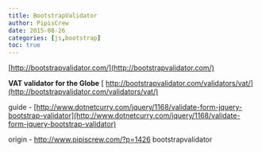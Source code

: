 ```yaml
---
title: BootstrapValidator
author: PipisCrew
date: 2015-08-26
categories: [js,bootstrap]
toc: true
---
```


[http://bootstrapvalidator.com/](http://bootstrapvalidator.com/)

**VAT validator for the Globe**
[ http://bootstrapvalidator.com/validators/vat/](http://bootstrapvalidator.com/validators/vat/)

guide - [http://www.dotnetcurry.com/jquery/1168/validate-form-jquery-bootstrap-validator](http://www.dotnetcurry.com/jquery/1168/validate-form-jquery-bootstrap-validator)

origin - http://www.pipiscrew.com/?p=1426 bootstrapvalidator